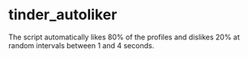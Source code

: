 # tinder_autoliker
The script automatically likes 80% of the profiles and dislikes 20% at random intervals between 1 and 4 seconds.
